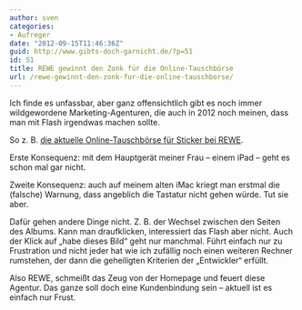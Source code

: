 ```yaml
---
author: sven
categories:
- Aufreger
date: "2012-09-15T11:46:36Z"
guid: http://www.gibts-doch-garnicht.de/?p=51
id: 51
title: REWE gewinnt den Zonk für die Online-Tauschbörse
url: /rewe-gewinnt-den-zonk-fur-die-online-tauschborse/
---
```


Ich finde es unfassbar, aber ganz offensichtlich gibt es noch immer wildgewordene Marketing-Agenturen, die auch in 2012 noch meinen, dass man mit Flash irgendwas machen sollte.

So z. B. [die aktuelle Online-Tauschbörse für Sticker bei REWE](http://www.rewe.de/besser-einkaufen/aktionen/unsere-erde/kampagne/tauschboerse.html).

Erste Konsequenz: mit dem Hauptgerät meiner Frau – einem iPad – geht es schon mal gar nicht.

Zweite Konsequenz: auch auf meinem alten iMac kriegt man erstmal die (falsche) Warnung, dass angeblich die Tastatur nicht gehen würde. Tut sie aber.

Dafür gehen andere Dinge nicht. Z. B. der Wechsel zwischen den Seiten des Albums. Kann man draufklicken, interessiert das Flash aber nicht. Auch der Klick auf „habe dieses Bild“ geht nur manchmal. Führt einfach nur zu Frustration und nicht jeder hat wie ich zufällig noch einen weiteren Rechner rumstehen, der dann die geheiligten Kriterien der „Entwickler“ erfüllt.

Also REWE, schmeißt das Zeug von der Homepage und feuert diese Agentur. Das ganze soll doch eine Kundenbindung sein – aktuell ist es einfach nur Frust.